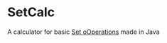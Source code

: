 # SetCalc
A calculator for basic [Set oOperations](https://en.wikipedia.org/wiki/Set_(mathematics)#Basic_operations) made in Java
